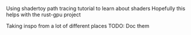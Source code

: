 Using shadertoy path tracing tutorial to learn about shaders
Hopefully this helps with the rust-gpu project

Taking inspo from a lot of different places
TODO: Doc them
